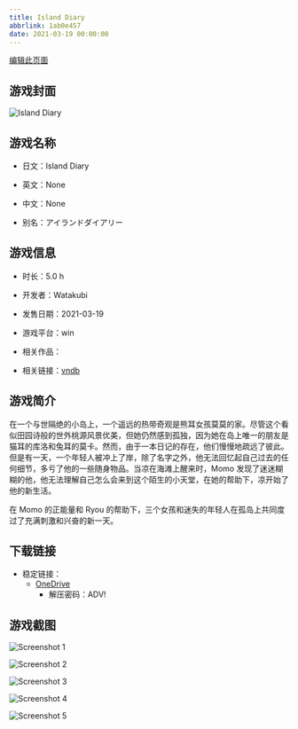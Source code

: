```yaml
---
title: Island Diary
abbrlink: 1ab0e457
date: 2021-03-19 00:00:00
---
```

[编辑此页面](https://github.com/ACG-3/ADV3-source/blob/main/source/_posts/games/Island%20Diary.md)

## 游戏封面

![Island Diary](https://pan.timero.xyz/d/onedrive/img_lib_001/Island%20Diary_cover.avif)


## 游戏名称

- 日文：Island Diary
- 英文：None
- 中文：None

- 别名：アイランドダイアリー


## 游戏信息

- 时长：5.0 h
- 开发者：Watakubi
- 发售日期：2021-03-19
- 游戏平台：win
- 相关作品：

- 相关链接：[vndb](https://vndb.org/v21436)


## 游戏简介

在一个与世隔绝的小岛上，一个遥远的热带奇观是熊耳女孩莫莫的家。尽管这个看似田园诗般的世外桃源风景优美，但她仍然感到孤独，因为她在岛上唯一的朋友是猫耳的库洛和兔耳的莫卡。然而，由于一本日记的存在，他们慢慢地疏远了彼此。但是有一天，一个年轻人被冲上了岸，除了名字之外，他无法回忆起自己过去的任何细节，多亏了他的一些随身物品。当凉在海滩上醒来时，Momo 发现了迷迷糊糊的他，他无法理解自己怎么会来到这个陌生的小天堂，在她的帮助下，凉开始了他的新生活。

在 Momo 的正能量和 Ryou 的帮助下，三个女孩和迷失的年轻人在孤岛上共同度过了充满刺激和兴奋的新一天。




## 下载链接

- 稳定链接：
    - [OneDrive](https://pan.timero.xyz/onedrive/adv_lib_001/Island%20Diary)
        - 解压密码：ADV!



## 游戏截图


![Screenshot 1](https://pan.timero.xyz/d/onedrive/img_lib_001/Island%20Diary_Screenshot_1.avif)

![Screenshot 2](https://pan.timero.xyz/d/onedrive/img_lib_001/Island%20Diary_Screenshot_2.avif)

![Screenshot 3](https://pan.timero.xyz/d/onedrive/img_lib_001/Island%20Diary_Screenshot_3.avif)

![Screenshot 4](https://pan.timero.xyz/d/onedrive/img_lib_001/Island%20Diary_Screenshot_4.avif)

![Screenshot 5](https://pan.timero.xyz/d/onedrive/img_lib_001/Island%20Diary_Screenshot_5.avif)

